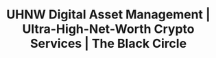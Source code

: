 ---
title: "UHNW Digital Asset Management | Ultra-High-Net-Worth Crypto Services | The Black Circle"
description: "Exclusive digital wealth management for ultra-high-net-worth individuals and digital asset whales. Sophisticated Bitcoin lending, yield strategies, and custody solutions with dedicated relationship management."
---
